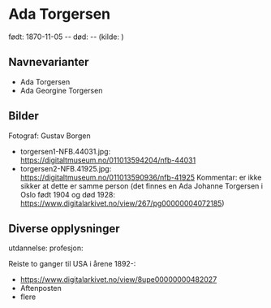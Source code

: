 # Ada Torgersen

født: 1870-11-05 -- død: -- (kilde: ) 

## Navnevarianter
- Ada Torgersen
- Ada Georgine Torgersen

## Bilder
Fotograf: Gustav Borgen
* torgersen1-NFB.44031.jpg: https://digitaltmuseum.no/011013594204/nfb-44031
* torgersen2-NFB.41925.jpg: https://digitaltmuseum.no/011013590936/nfb-41925
Kommentar: er ikke sikker at dette er samme person (det finnes en Ada Johanne Torgersen i Oslo født 1904 og død 1928: https://www.digitalarkivet.no/view/267/pg00000004072185)

## Diverse opplysninger
utdannelse:
profesjon:

Reiste to ganger til USA i årene 1892-:
- https://www.digitalarkivet.no/view/8upe00000000482027
- Aftenposten
- flere
